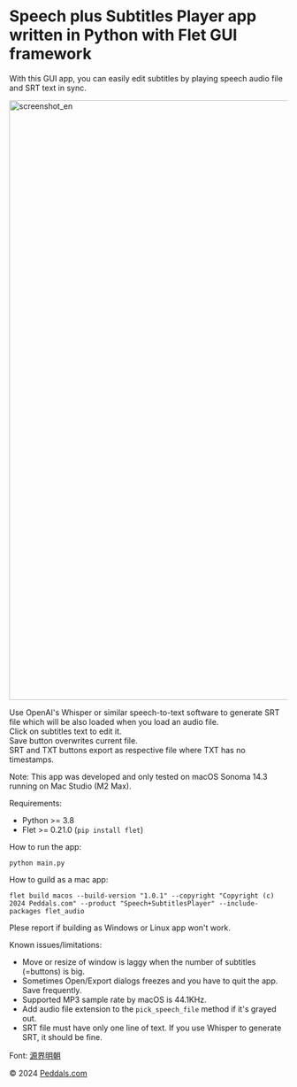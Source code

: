 # Speech plus Subtitles Player app written in Python with Flet GUI framework

With this GUI app, you can easily edit subtitles by playing speech audio file and SRT text in sync.

<img width="1084" alt="screenshot_en" src="https://github.com/tokyohandsome/Speech-plus-Subtitles-Player/assets/34906599/755220b2-d7d7-4f95-bafa-b5a5ceb1b500">

Use OpenAI's Whisper or similar speech-to-text software to generate SRT file which will be also loaded when you load an audio file.  
Click on subtitles text to edit it.  
Save button overwrites current file.  
SRT and TXT buttons export as respective file where TXT has no timestamps.

Note: This app was developed and only tested on macOS Sonoma 14.3 running on Mac Studio (M2 Max).

Requirements:
- Python >= 3.8
- Flet >= 0.21.0 (`pip install flet`)

How to run the app:
```
python main.py
```

How to guild as a mac app:
```
flet build macos --build-version "1.0.1" --copyright "Copyright (c) 2024 Peddals.com" --product "Speech+SubtitlesPlayer" --include-packages flet_audio
```
Plese report if building as Windows or Linux app won't work.

Known issues/limitations:
- Move or resize of window is laggy when the number of subtitles (=buttons) is big.
- Sometimes Open/Export dialogs freezes and you have to quit the app. Save frequently.
- Supported MP3 sample rate by macOS is 44.1KHz.
- Add audio file extension to the `pick_speech_file` method if it's grayed out.
- SRT file must have only one line of text. If you use Whisper to generate SRT, it should be fine.

Font: [源界明朝](https://flopdesign.com/blog/font/5146/)

© 2024 [Peddals.com](https://blog.peddals.com/)
